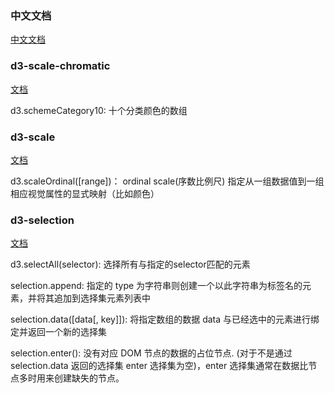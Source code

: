 ### 中文文档

[中文文档](https://d3js.org.cn/document/d3-force/)

### d3-scale-chromatic

[文档](https://d3js.org.cn/document/d3-scale-chromatic/#installing)

d3.schemeCategory10:  十个分类颜色的数组

### d3-scale

[文档](https://d3js.org.cn/document/d3-scale/#installing)

d3.scaleOrdinal([range])： ordinal scale(序数比例尺) 指定从一组数据值到一组相应视觉属性的显式映射（比如颜色）

### d3-selection

[文档](https://d3js.org.cn/document/d3-selection/)

d3.selectAll(selector): 选择所有与指定的selector匹配的元素

selection.append: 指定的 type 为字符串则创建一个以此字符串为标签名的元素，并将其追加到选择集元素列表中

selection.data([data[, key]]): 将指定数组的数据 data 与已经选中的元素进行绑定并返回一个新的选择集
 
selection.enter(): 没有对应 DOM 节点的数据的占位节点. (对于不是通过 selection.data 返回的选择集 enter 选择集为空)，enter 选择集通常在数据比节点多时用来创建缺失的节点。
